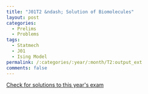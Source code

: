 ```yaml
---
title: "J01T2 &ndash; Solution of Biomolecules"
layout: post
categories:
  - Prelims
  - Problems
tags:
  - Statmech
  - J01
  - Ising Model
permalink: /:categories/:year/:month/T2:output_ext
comments: false
---
```

<object data="2001J2T.pdf" type="application/pdf" width="100%" height="500"></object>
<div class="message"><a href='https://princetonprelim.com/prelim/6/'>Check for solutions to this year's exam</a></div>